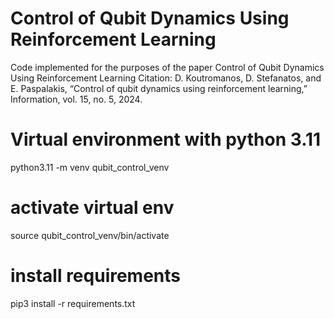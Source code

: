 # Control of Qubit Dynamics Using Reinforcement Learning
Code implemented for the purposes of the paper Control of Qubit Dynamics Using Reinforcement Learning
Citation: D. Koutromanos, D. Stefanatos, and E. Paspalakis, “Control of qubit dynamics using reinforcement learning,” Information, vol. 15, no. 5, 2024.

# Virtual environment with python 3.11
python3.11 -m  venv qubit_control_venv

# activate virtual env
source qubit_control_venv/bin/activate

# install requirements
pip3 install -r requirements.txt